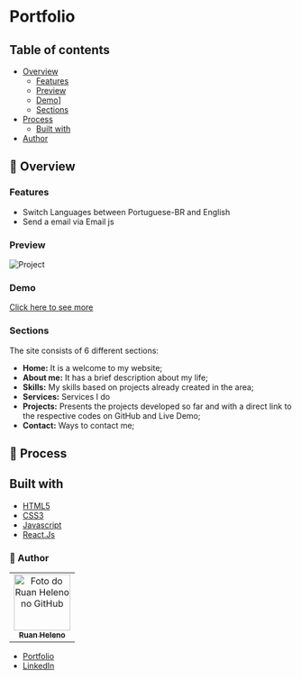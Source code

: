 # Portfolio

## Table of contents

- [Overview](#overview)
  - [Features](#features)
  - [Preview](#preview)
  - [Demo](#demo)]
  - [Sections](#sections)
- [Process](#process)
  - [Built with](#built-with)
- [Author](#author)

## :mega: Overview

### Features

- Switch Languages between Portuguese-BR and English
- Send a email via Email js

### Preview

![Project](./src//Assets/Images/preview.png)


### Demo

[Click here to see more](ruanheleno.github.io)

### Sections

The site consists of 6 different sections:

- **Home:** It is a welcome to my website;
- **About me:** It has a brief description about my life;
- **Skills:** My skills based on projects already created in the area;
- **Services:** Services I do
- **Projects:** Presents the projects developed so far and with a direct link to the respective codes on GitHub and Live Demo;
- **Contact:** Ways to contact me;

## :newspaper: Process

## Built with

- [HTML5](https://www.w3schools.com/html/)
- [CSS3](https://developer.mozilla.org/pt-BR/docs/Web/CSS)
- [Javascript](https://developer.mozilla.org/pt-BR/docs/Web/JavaScript)
- [React.Js](https://reactjs.org)

### :man: Author

<table>
  <tr>
    <td align="center">
      <a href="https://github.com/ruanHeleno">
        <img 
            src="https://github.com/RuanHeleno.png" 
            width="100px;" 
            alt="Foto do Ruan Heleno no GitHub" 
        /> <br />
        <sub> <b>Ruan Heleno</b> </sub>
      </a>
    </td>
  </tr>
</table>

- [Portfolio](https://ruanheleno.github.io)
- [LinkedIn](https://www.linkedin.com/in/ruanheleno/)